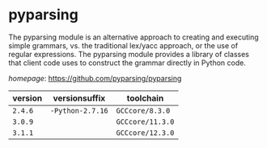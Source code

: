 # pyparsing

The pyparsing module is an alternative approach to creating and executing simple grammars, vs. the traditional lex/yacc approach, or the use of regular expressions. The pyparsing module provides a library of classes that client code uses to construct the grammar directly in Python code.

*homepage*: <https://github.com/pyparsing/pyparsing>

version | versionsuffix | toolchain
--------|---------------|----------
``2.4.6`` | ``-Python-2.7.16`` | ``GCCcore/8.3.0``
``3.0.9`` |  | ``GCCcore/11.3.0``
``3.1.1`` |  | ``GCCcore/12.3.0``
